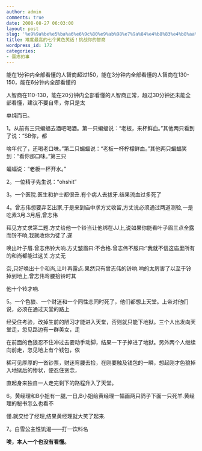 ```yaml
---
author: admin
comments: true
date: 2008-08-27 06:03:00
layout: post
slug: '%e9%9a%be%e5%ba%a6%e6%9c%80%e9%ab%98%e7%9a%84%e4%b8%83%e4%b8%aa%e9%bb%84%e8%89%b2%e7%ac%91%e8%af%9d%ef%bc%81%e6%8c%91%e6%88%98%e4%bd%a0%e7%9a%84%e6%99%ba%e5%95%86'
title: 难度最高的七个黄色笑话！挑战你的智商
wordpress_id: 172
categories:
- 蛋疼的事
---
```


能在1分钟内全部看懂的人智商超过150，能在3分钟内全部看懂的人智商在130-150，能在6分钟内全部看懂的  
  
人智商在110-130，能在20分钟内全部看懂的人智商正常，超过30分钟还未能全部看懂，建议不要自卑，你只是太  
  
单纯而已。  
  
1。从前有三只蝙蝠去酒吧喝酒。第一只蝙蝠说：“老板，来杯鲜血。”其他两只看到了说：“SB你，都  
  
啥年代了，还喝老口味。”第二只蝙蝠说：“老板一杯柠檬鲜血。”其他两只蝙蝠笑到：“看你那口味。”第三只  
  
蝙蝠说：“老板一杯开水。”  
  
2。一位精子先生说：“ohshit”  
  
3。一个医院.医生和护士都很丑.有个病人去拔牙.结果流血过多死了  
  
4。曾志伟想要弃艺出家,于是来到庙中求方丈收留,方丈说必须通过两道测验,一是吃素3月.3月后,曾志伟  
  
拜见方丈求第二题.方丈给他一个铃当让他绑在JJ上,说如果你能看叶子眉三点全露而铃不响,我就收你为徒了.遂  
  
唤出叶子眉.曾志伟铃大响.方丈皱眉曰:不合格.曾志伟不服曰:“我就不信这庙里所有的和尚都能过这关.方丈无  
  
奈,只好唤出十个和尚,让叶再露点.果然只有曾志伟的铃响.响的太厉害了以至于铃掉到地上,曾志伟弯腰拾铃时其  
  
他十个铃才响.  
  
  
5。一个色狼、一个财迷和一个同性恋同时死了，他们都想上天堂。上帝对他们说，必须在通过天堂的路上  
  
经受住考验，改掉生前的陋习才能进入天堂，否则就只能下地狱。三个人出发向天堂走，忽见路边有一群美女，走  
  
在前面的色狼忍不住冲过去要动手动脚，结果一下子掉进了地狱。另外两个人继续向前走，忽见地上有个钱包，依  
  
稀可见厚厚的一沓钞票，财迷弯腰去捡，在刚要触及钱包的一瞬，想起刚才色狼掉入地狱后的惨状，便忍住贪念，  
  
直起身来独自一人走完剩下的路程升入了天堂。  
  
6。黄经理和B小姐有一腿,一日,B小姐给黄经理一幅画两只鸽子下面一只死羊.黄经理的秘书怎么也看不  
  
懂.就交给了经理,结果黄经理就大笑了起来.  
  
7。白雪公主性饥渴——打一饮料名  
  
  
**唉，本人一个也没有看懂。**  

